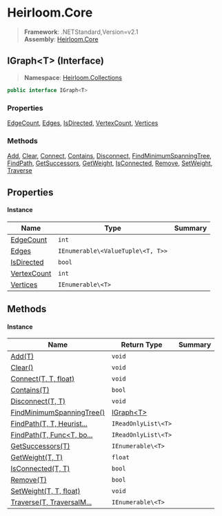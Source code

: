 # Heirloom.Core

> **Framework**: .NETStandard,Version=v2.1  
> **Assembly**: [Heirloom.Core][0]

## IGraph\<T> (Interface)

> **Namespace**: [Heirloom.Collections][0]

```cs
public interface IGraph<T>
```

### Properties

[EdgeCount][1], [Edges][2], [IsDirected][3], [VertexCount][4], [Vertices][5]

### Methods

[Add][6], [Clear][7], [Connect][8], [Contains][9], [Disconnect][10], [FindMinimumSpanningTree][11], [FindPath][12], [GetSuccessors][13], [GetWeight][14], [IsConnected][15], [Remove][16], [SetWeight][17], [Traverse][18]

## Properties

#### Instance

| Name             | Type                              | Summary |
|------------------|-----------------------------------|---------|
| [EdgeCount][1]   | `int`                             |         |
| [Edges][2]       | `IEnumerable\<ValueTuple\<T, T>>` |         |
| [IsDirected][3]  | `bool`                            |         |
| [VertexCount][4] | `int`                             |         |
| [Vertices][5]    | `IEnumerable\<T>`                 |         |

## Methods

#### Instance

| Name                            | Return Type         | Summary |
|---------------------------------|---------------------|---------|
| [Add(T)][6]                     | `void`              |         |
| [Clear()][7]                    | `void`              |         |
| [Connect(T, T, float)][8]       | `void`              |         |
| [Contains(T)][9]                | `bool`              |         |
| [Disconnect(T, T)][10]          | `void`              |         |
| [FindMinimumSpanningTree()][11] | [IGraph\<T>][19]    |         |
| [FindPath(T, T, Heurist...][12] | `IReadOnlyList\<T>` |         |
| [FindPath(T, Func<T, bo...][12] | `IReadOnlyList\<T>` |         |
| [GetSuccessors(T)][13]          | `IEnumerable\<T>`   |         |
| [GetWeight(T, T)][14]           | `float`             |         |
| [IsConnected(T, T)][15]         | `bool`              |         |
| [Remove(T)][16]                 | `bool`              |         |
| [SetWeight(T, T, float)][17]    | `void`              |         |
| [Traverse(T, TraversalM...][18] | `IEnumerable\<T>`   |         |

[0]: ../../Heirloom.Core.md
[1]: IGraph[T]/EdgeCount.md
[2]: IGraph[T]/Edges.md
[3]: IGraph[T]/IsDirected.md
[4]: IGraph[T]/VertexCount.md
[5]: IGraph[T]/Vertices.md
[6]: IGraph[T]/Add.md
[7]: IGraph[T]/Clear.md
[8]: IGraph[T]/Connect.md
[9]: IGraph[T]/Contains.md
[10]: IGraph[T]/Disconnect.md
[11]: IGraph[T]/FindMinimumSpanningTree.md
[12]: IGraph[T]/FindPath.md
[13]: IGraph[T]/GetSuccessors.md
[14]: IGraph[T]/GetWeight.md
[15]: IGraph[T]/IsConnected.md
[16]: IGraph[T]/Remove.md
[17]: IGraph[T]/SetWeight.md
[18]: IGraph[T]/Traverse.md
[19]: IGraph[T].md
